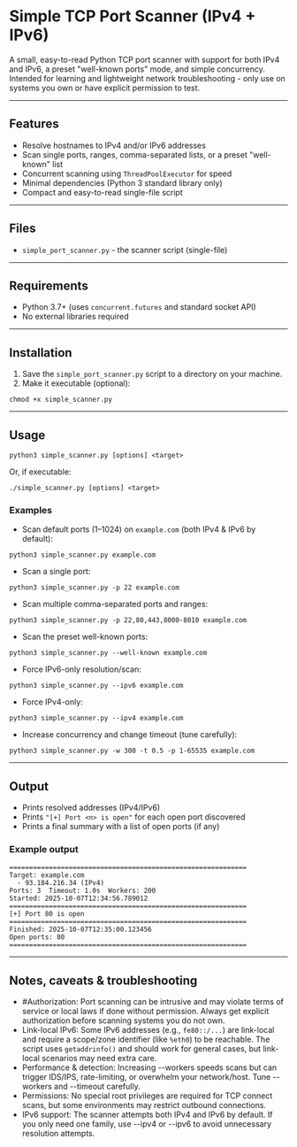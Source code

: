 # Simple TCP Port Scanner (IPv4 + IPv6)

A small, easy-to-read Python TCP port scanner with support for both IPv4 and IPv6, a preset "well-known ports" mode, and simple concurrency. Intended for learning and lightweight network troubleshooting - only use on systems you own or have explicit permission to test.

---

## Features

- Resolve hostnames to IPv4 and/or IPv6 addresses
- Scan single ports, ranges, comma-separated lists, or a preset "well-known" list
- Concurrent scanning using ```ThreadPoolExecutor``` for speed
- Minimal dependencies (Python 3 standard library only)
- Compact and easy-to-read single-file script

---

## Files

- ```simple_port_scanner.py``` - the scanner script (single-file)

---

## Requirements

- Python 3.7+ (uses ```concurrent.futures``` and standard socket API)
- No external libraries required

---

## Installation

1. Save the ```simple_port_scanner.py``` script to a directory on your machine.
2. Make it executable (optional):

```
chmod +x simple_scanner.py
```

---

## Usage

```
python3 simple_scanner.py [options] <target>
```
Or, if executable:
```
./simple_scanner.py [options] <target>
```

### Examples

- Scan default ports (1–1024) on ```example.com``` (both IPv4 & IPv6 by default):
```
python3 simple_scanner.py example.com
```
- Scan a single port:
```
python3 simple_scanner.py -p 22 example.com
```
- Scan multiple comma-separated ports and ranges:
```
python3 simple_scanner.py -p 22,80,443,8000-8010 example.com
```
- Scan the preset well-known ports:
```
python3 simple_scanner.py --well-known example.com
```
- Force IPv6-only resolution/scan:
```
python3 simple_scanner.py --ipv6 example.com
```
- Force IPv4-only:
```
python3 simple_scanner.py --ipv4 example.com
```
- Increase concurrency and change timeout (tune carefully):
```
python3 simple_scanner.py -w 300 -t 0.5 -p 1-65535 example.com
```

---

## Output

- Prints resolved addresses (IPv4/IPv6)
- Prints ```"[+] Port <n> is open"``` for each open port discovered
- Prints a final summary with a list of open ports (if any)

### Example output

```
============================================================
Target: example.com
  - 93.184.216.34 (IPv4)
Ports: 3  Timeout: 1.0s  Workers: 200
Started: 2025-10-07T12:34:56.789012
============================================================
[+] Port 80 is open
============================================================
Finished: 2025-10-07T12:35:00.123456
Open ports: 80
============================================================
```

---

## Notes, caveats & troubleshooting

- #Authorization: Port scanning can be intrusive and may violate terms of service or local laws if done without permission. Always get explicit authorization before scanning systems you do not own.
- Link-local IPv6: Some IPv6 addresses (e.g., ```fe80::/...```) are link-local and require a scope/zone identifier (like ```%eth0```) to be reachable. The script uses ```getaddrinfo()``` and should work for general cases, but link-local scenarios may need extra care.
- Performance & detection: Increasing --workers speeds scans but can trigger IDS/IPS, rate-limiting, or overwhelm your network/host. Tune --workers and --timeout carefully.
- Permissions: No special root privileges are required for TCP connect scans, but some environments may restrict outbound connections.
- IPv6 support: The scanner attempts both IPv4 and IPv6 by default. If you only need one family, use --ipv4 or --ipv6 to avoid unnecessary resolution attempts.
